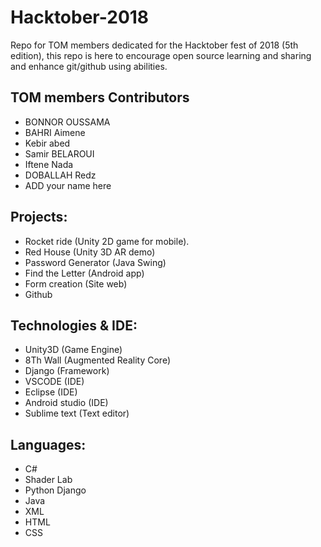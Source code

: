 # Hacktober-2018
Repo for TOM members dedicated for the Hacktober fest of 2018 (5th edition), this repo is here to encourage open source learning and sharing and enhance git/github using abilities.

## TOM members Contributors

* BONNOR OUSSAMA
* BAHRI Aimene
* Kebir abed
* Samir BELAROUI
* Iftene Nada
* DOBALLAH Redz
* ADD your name here

## Projects: 

* Rocket ride (Unity 2D game for mobile).
* Red House (Unity 3D AR demo)
* Password Generator (Java Swing)
* Find the Letter (Android app)
* Form creation (Site web)
* Github

## Technologies & IDE: 

* Unity3D (Game Engine)
* 8Th Wall (Augmented Reality Core)
* Django (Framework)
* VSCODE (IDE)
* Eclipse (IDE)
* Android studio (IDE)
* Sublime text (Text editor) 

## Languages: 

* C#
* Shader Lab
* Python Django
* Java 
* XML 
* HTML
* CSS
